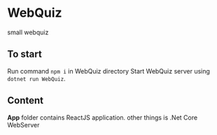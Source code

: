 # WebQuiz
small webquiz

## To start
Run command ``` npm i ``` in WebQuiz directory
Start WebQuiz server using ```dotnet run WebQuiz```.

## Content
**App** folder contains ReactJS application.
other things is .Net Core WebServer
